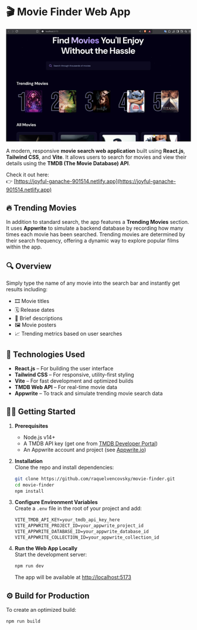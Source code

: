 # 🎬 Movie Finder Web App

![Movie Finder Screenshot](public/screenshot2.png)

A modern, responsive **movie search web application** built using **React.js**, **Tailwind CSS**, and **Vite**. It allows users to search for movies and view their details using the **TMDB (The Movie Database) API**.

Check it out here:  
👉 [https://joyful-ganache-901514.netlify.app](https://joyful-ganache-901514.netlify.app)

## 🔥 Trending Movies

In addition to standard search, the app features a **Trending Movies** section. It uses **Appwrite** to simulate a backend database by recording how many times each movie has been searched. Trending movies are determined by their search frequency, offering a dynamic way to explore popular films within the app.

## 🔍 Overview

Simply type the name of any movie into the search bar and instantly get results including:

- 🎞️ Movie titles  
- 🗓️ Release dates  
- 📝 Brief descriptions  
- 🖼️ Movie posters  
- 📈 Trending metrics based on user searches

## 🚀 Technologies Used

- **React.js** – For building the user interface  
- **Tailwind CSS** – For responsive, utility-first styling  
- **Vite** – For fast development and optimized builds  
- **TMDB Web API** – For real-time movie data  
- **Appwrite** – To track and simulate trending movie search data

## 🧑‍💻 Getting Started

1. **Prerequisites**  
   - Node.js v14+  
   - A TMDB API key (get one from [TMDB Developer Portal](https://developer.themoviedb.org/))  
   - An Appwrite account and project (see [Appwrite.io](https://appwrite.io))

2. **Installation**  
   Clone the repo and install dependencies:

    ```bash
    git clone https://github.com/raquelvencovsky/movie-finder.git
    cd movie-finder
    npm install
    ```

3. **Configure Environment Variables**  
   Create a `.env` file in the root of your project and add:

    ```env
    VITE_TMDB_API_KEY=your_tmdb_api_key_here
    VITE_APPWRITE_PROJECT_ID=your_appwrite_project_id
    VITE_APPWRITE_DATABASE_ID=your_appwrite_database_id
    VITE_APPWRITE_COLLECTION_ID=your_appwrite_collection_id
    ```

4. **Run the Web App Locally**  
   Start the development server:

    ```bash
    npm run dev
    ```

   The app will be available at [http://localhost:5173](http://localhost:5173)

## ⚙️ Build for Production

To create an optimized build:

```bash
npm run build
